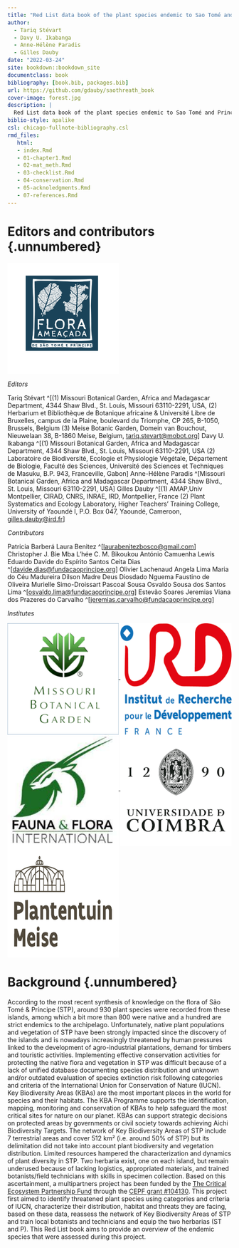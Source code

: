 ```yaml
--- 
title: "Red List data book of the plant species endemic to Sao Tomé and Principe"
author:
  - Tariq Stévart
  - Davy U. Ikabanga
  - Anne-Hélène Paradis
  - Gilles Dauby
date: "2022-03-24"
site: bookdown::bookdown_site
documentclass: book
bibliography: [book.bib, packages.bib]
url: https://github.com/gdauby/saothreath_book
cover-image: forest.jpg
description: |
  Red List data book of the plant species endemic to Sao Tomé and Principe
biblio-style: apalike
csl: chicago-fullnote-bibliography.csl
rmd_files:
   html:
   - index.Rmd
   - 01-chapter1.Rmd
   - 02-mat_meth.Rmd
   - 03-checklist.Rmd
   - 04-conservation.Rmd
   - 05-acknoledgments.Rmd
   - 07-references.Rmd
---
```







# Editors and contributors {.unnumbered}

<a href="https://cepf-stp-threat-flora.netlify.app/">
<img src="images/logo_post.png" alt="" width="250" height="250" align="middle">
</a>

_Editors_

Tariq Stévart ^[(1) Missouri Botanical Garden, Africa and Madagascar Department, 4344 Shaw Blvd., St. Louis, Missouri 63110-2291, USA, (2) Herbarium et Bibliothèque de Botanique africaine & Université Libre de Bruxelles, campus de la Plaine, boulevard du Triomphe, CP 265, B-1050, Brussels, Belgium (3) Meise Botanic Garden, Domein van Bouchout, Nieuwelaan 38, B-1860 Meise, Belgium, tariq.stevart@mobot.org]
Davy U. Ikabanga ^[(1) Missouri Botanical Garden, Africa and Madagascar Department, 4344 Shaw Blvd., St. Louis, Missouri 63110-2291, USA (2) Laboratoire de Biodiversité, Ecologie et Physiologie Végétale, Département de Biologie, Faculté des Sciences, Université des Sciences et Techniques de Masuku, B.P. 943, Franceville, Gabon]
Anne-Hélène Paradis ^[Missouri Botanical Garden, Africa and Madagascar Department, 4344 Shaw Blvd., St. Louis, Missouri 63110-2291, USA]
Gilles Dauby ^[(1) AMAP,Univ Montpellier, CIRAD, CNRS, INRAE, IRD, Montpellier, France (2) Plant Systematics and Ecology Laboratory, Higher Teachers’ Training College, University of Yaoundé I, P.O. Box 047, Yaoundé, Cameroon, gilles.dauby@ird.fr]


_Contributors_

Patricia Barberá
Laura Benitez ^[laurabenitezbosco@gmail.com]
Christopher J. Bie Mba
L’hée C. M. Bikoukou
António Camuenha
Lewis Eduardo
Davide do Espírito Santos Ceita Dias ^[davide.dias@fundacaoprincipe.org]
Olivier Lachenaud
Angela Lima
Maria do Céu Madureira
Dilson Madre Deus
Diosdado Nguema
Faustino de Oliveira
Murielle Simo-Droissart
Pascoal Sousa
Osvaldo Sousa dos Santos Lima ^[osvaldo.lima@fundacaoprincipe.org]
Estevão Soares
Jeremias Viana dos Prazeres do Carvalho ^[jeremias.carvalho@fundacaoprincipe.org] 


_Institutes_

<a href="https://www.missouribotanicalgarden.org/">
<img src="images/mbg.png" alt="" width="250" height="250" align="middle">
</a>

<a href="https://www.ird.fr/">
<img src="images/ird.png" alt="" width="250" height="250" align="middle">
</a>

<a href="https://www.ird.fr/">
<img src="images/ffi.jpg" alt="" width="250" height="250" align="middle">
</a>

<a href="https://www.uc.pt/">
<img src="images/coimbra.png" alt="" width="250" height="250" align="middle">
</a>

<a href="http://www.br.fgov.be/">
<img src="images/BR.png" alt="" width="250" height="250" align="middle">
</a>


# Background {.unnumbered}

According to the most recent synthesis of knowledge on the flora of São Tomé & Príncipe (STP), around 930 plant species were recorded from these islands, among which a bit more than 800 were native and a hundred are strict endemics to the archipelago.
Unfortunately, native plant populations and vegetation of STP have been strongly impacted since the discovery of the islands and is nowadays increasingly threatened by human pressures linked to the development of agro-industrial plantations, demand for timbers and touristic activities.
Implementing effective conservation activities for protecting the native flora and vegetation in STP was difficult because of a lack of unified database documenting species distribution and unknown and/or outdated evaluation of species extinction risk following categories and criteria of the International Union for Conservation of Nature (IUCN). 
Key Biodiversity Areas (KBAs) are the most important places in the world for species and their habitats. The KBA Programme supports the identification, mapping, monitoring and conservation of KBAs to help safeguard the most critical sites for nature on our planet. KBAs can support strategic decisions on protected areas by governments or civil society towards achieving Aichi Biodiversity Targets. The network of Key Biodiversity Areas of STP include 7 terrestrial areas and cover 512 km² (i.e. around 50% of STP) but its delimitation did not take into account plant biodiversity and vegetation distribution. 
Limited resources hampered the characterization and dynamics of plant diversity in STP. Two herbaria exist, one on each island, but remain underused because of lacking logistics, appropriated materials, and trained botanists/field technicians with skills in specimen collection.
Based on this ascertainment, a multipartners project has been funded by the [The Critical Ecosystem Partnership Fund](https://www.cepf.net/) through the [CEPF grant #104130](https://www.cepf.net/grants/grantee-projects/characterization-threatened-flora-sao-tome-and-principe). This project first aimed to identify threatened plant species using categories and criteria of IUCN, characterize their distribution, habitat and threats they are facing, based on these data, reassess the network of Key Biodiversity Areas of STP and train local botanists and technicians and equip the two herbarias (ST and P). 
This Red List book aims to provide an overview of the endemic species that were assessed during this project. 




